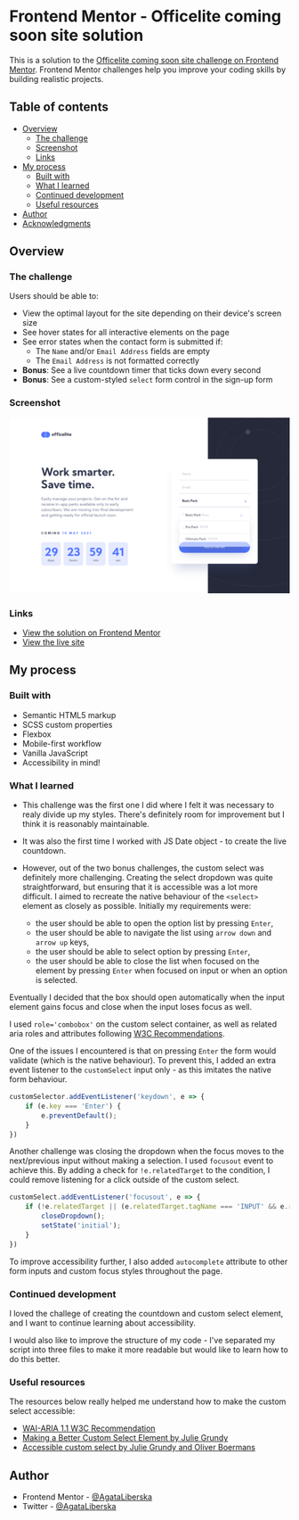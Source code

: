 # Frontend Mentor - Officelite coming soon site solution

This is a solution to the [Officelite coming soon site challenge on Frontend Mentor](https://www.frontendmentor.io/challenges/officelite-coming-soon-site-M4DIPNz8g). Frontend Mentor challenges help you improve your coding skills by building realistic projects. 

## Table of contents

- [Overview](#overview)
  - [The challenge](#the-challenge)
  - [Screenshot](#screenshot)
  - [Links](#links)
- [My process](#my-process)
  - [Built with](#built-with)
  - [What I learned](#what-i-learned)
  - [Continued development](#continued-development)
  - [Useful resources](#useful-resources)
- [Author](#author)
- [Acknowledgments](#acknowledgments)

## Overview

### The challenge

Users should be able to:

- View the optimal layout for the site depending on their device's screen size
- See hover states for all interactive elements on the page
- See error states when the contact form is submitted if:
  - The `Name` and/or `Email Address` fields are empty
  - The `Email Address` is not formatted correctly
- **Bonus**: See a live countdown timer that ticks down every second
- **Bonus**: See a custom-styled `select` form control in the sign-up form

### Screenshot

![Screenshot of the signup page](./assets/screenshot.png)

### Links

- [View the solution on Frontend Mentor](https://www.frontendmentor.io/solutions/responsive-two-page-design-using-sass-bem-css-grid-vanilla-js-dom6Qq97_)
- [View the live site](https://officelite-coming-soon-theta.vercel.app/)

## My process

### Built with

- Semantic HTML5 markup
- SCSS custom properties
- Flexbox
- Mobile-first workflow
- Vanilla JavaScript
- Accessibility in mind!

### What I learned

- This challenge was the first one I did where I felt it was necessary to realy divide up my styles. There's definitely room for improvement but I think it is reasonably maintainable.

- It was also the first time I worked with JS Date object - to create the live countdown.

- However, out of the two bonus challenges, the custom select was definitely more challenging. Creating the select dropdown was quite straightforward, but ensuring that it is accessible was a lot more difficult. 
I aimed to recreate the native behaviour of the `<select>` element as closely as possible. Initially my requirements were:
  - the user should be able to open the option list by pressing `Enter`,
  - the user should be able to navigate the list using `arrow down` and `arrow up` keys,
  - the user should be able to select option by pressing `Enter`,
  - the user should be able to close the list when focused on the element by pressing `Enter` when focused on input or when an option is selected.

Eventually I decided that the box should open automatically when the input element gains focus and close when the input loses focus as well.

I used `role='combobox'` on the custom select container, as well as related aria roles and attributes following [W3C Recommendations](https://www.w3.org/TR/wai-aria-1.1/#combobox).

One of the issues I encountered is that on pressing `Enter` the form would validate (which is the native behaviour). To prevent this, I added an extra event listener to the `customSelect` input only - as this imitates the native form behaviour.

```js
customSelector.addEventListener('keydown', e => {
    if (e.key === 'Enter') {
        e.preventDefault();
    }
})
```

Another challenge was closing the dropdown when the focus moves to the next/previous input without making a selection. I used `focusout` event to achieve this. By adding a check for `!e.relatedTarget` to the condition, I could remove listening for a click outside of the custom select.

```js
customSelect.addEventListener('focusout', e => {
    if (!e.relatedTarget || (e.relatedTarget.tagName === 'INPUT' && e.relatedTarget !== csInput)) {
        closeDropdown();
        setState('initial');
    }
})
```

To improve accessibility further, I also added `autocomplete` attribute to other form inputs and custom focus styles throughout the page.

### Continued development

I loved the challege of creating the countdown and custom select element, and I want to continue learning about accessibility.

I would also like to improve the structure of my code - I've separated my script into three files to make it more readable but would like to learn how to do this better.

### Useful resources

The resources below really helped me understand how to make the custom select accessible:
- [WAI-ARIA 1.1 W3C Recommendation](https://www.w3.org/TR/wai-aria-1.1/#combobox)
- [Making a Better Custom Select Element by Julie Grundy](https://24ways.org/2019/making-a-better-custom-select-element/) 
- [Accessible custom select by Julie Grundy and Oliver Boermans](https://github.com/stringyland/custom-select)

## Author

- Frontend Mentor - [@AgataLiberska](https://www.frontendmentor.io/profile/AgataLiberska)
- Twitter - [@AgataLiberska](https://twitter.com/AgataLiberska)

